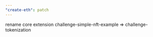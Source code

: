 ```yaml
---
"create-eth": patch
---
```


rename core extension challenge-simple-nft-example => challenge-tokenization
